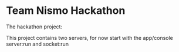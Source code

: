 Team Nismo Hackathon
========================

The hackathon project:

This project contains two servers, for now start with the app/console server:run and socket:run
